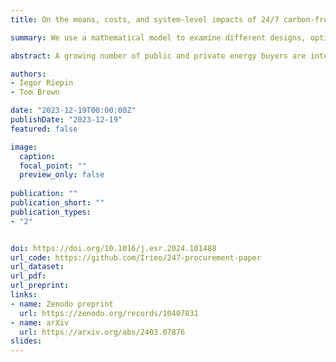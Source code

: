 ```yaml
---
title: On the means, costs, and system-level impacts of 24/7 carbon-free energy procurement

summary: We use a mathematical model to examine different designs, optimal procurement strategies, costs, and impacts of the 24/7 CFE matching, both for participating buyers and for regions where voluntary procurement occurs. 

abstract: A growing number of public and private energy buyers are interested in 24/7 carbon-free energy (CFE) procurement, which means that every kilowatt-hour of electricity consumption is met by carbon-free sources at all times. It has the potential to overcome the limitations of established procurement schemes, such as the temporal mismatch between clean electricity supply and buyers’ demand that is inherent to “volumetric” matching. Yet it is unclear how 24/7 CFE procurement affects the rest of the power system, and whether this effect is consistent across regional contexts and different levels of system cleanness. We use a mathematical model to systematically examine different designs, optimal procurement strategies, costs, and impacts of the 24/7 CFE matching, both for participating buyers and for regions where voluntary procurement occurs. We examine mechanisms driving system-level emissions reduction and how they vary across regions and over time. Our results indicate that clean energy procurement commitments have consistent beneficial effects on participants and the electricity system. Even as grids become cleaner over time, the hourly matching strategy contributes significantly to system-level emissions reduction. In addition, voluntary commitments to 24/7 CFE have a further transformative effect on electricity systems through accelerated innovation and early deployment of advanced energy technologies.

authors:
- Iegor Riepin
- Tom Brown

date: "2023-12-19T00:00:00Z"
publishDate: "2023-12-19"
featured: false

image:
  caption:
  focal_point: ""
  preview_only: false
  
publication: ""
publication_short: ""
publication_types:
- "2"


doi: https://doi.org/10.1016/j.esr.2024.101488
url_code: https://github.com/Irieo/247-procurement-paper
url_dataset:
url_pdf: 
url_preprint:
links:
- name: Zenodo preprint
  url: https://zenodo.org/records/10407831
- name: arXiv
  url: https://arxiv.org/abs/2403.07876
slides:
---
```


